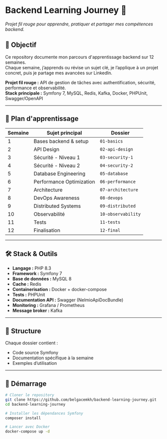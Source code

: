 # Backend Learning Journey 🚀
_Projet fil rouge pour apprendre, pratiquer et partager mes compétences backend._

## 📌 Objectif
Ce repository documente mon parcours d'apprentissage backend sur 12 semaines.  
Chaque semaine, j’apprends ou révise un sujet clé, je l’applique à un projet concret, puis je partage mes avancées sur LinkedIn.

**Projet fil rouge :** API de gestion de tâches avec authentification, sécurité, performance et observabilité.  
**Stack principale :** Symfony 7, MySQL, Redis, Kafka, Docker, PHPUnit, Swagger/OpenAPI

---

## 📅 Plan d'apprentissage

| Semaine | Sujet principal | Dossier |
|---------|----------------|---------|
| 1 | Bases backend & setup | `01-basics` |
| 2 | API Design | `02-api-design` |
| 3 | Sécurité - Niveau 1 | `03-security-1` |
| 4 | Sécurité - Niveau 2 | `04-security-2` |
| 5 | Database Engineering | `05-database` |
| 6 | Performance Optimization | `06-performance` |
| 7 | Architecture | `07-architecture` |
| 8 | DevOps Awareness | `08-devops` |
| 9 | Distributed Systems | `09-distributed` |
| 10 | Observabilité | `10-observability` |
| 11 | Tests | `11-tests` |
| 12 | Finalisation | `12-final` |

---

## 🛠️ Stack & Outils

- **Langage :** PHP 8.3
- **Framework :** Symfony 7
- **Base de données :** MySQL 8
- **Cache :** Redis
- **Containerisation :** Docker + docker-compose
- **Tests :** PHPUnit
- **Documentation API :** Swagger (NelmioApiDocBundle)
- **Monitoring :** Grafana / Prometheus
- **Message broker :** Kafka

---

## 📂 Structure

Chaque dossier contient :
- Code source Symfony
- Documentation spécifique à la semaine
- Exemples d’utilisation

---

## 🚀 Démarrage

```bash
# Cloner le repository
git clone https://github.com/belgacemkh/backend-learning-journey.git
cd backend-learning-journey

# Installer les dépendances Symfony
composer install

# Lancer avec Docker
docker-compose up -d
